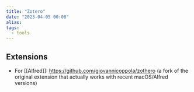 ```yaml
---
title: "Zotero"
date: "2023-04-05 00:08"
alias: 
tags:
  - tools
---
```


## Extensions

- For [[Alfred]]: https://github.com/giovannicoppola/zothero (a fork of the original extension that actually works with recent macOS/Alfred versions)
